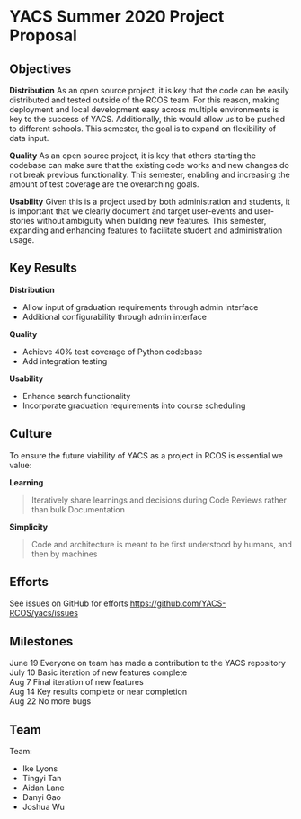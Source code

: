 # YACS Summer 2020 Project Proposal

## Objectives

**Distribution**
As an open source project, it is key that the code can be easily distributed and tested outside of the RCOS team. For this reason, making deployment and local development easy across multiple environments is key to the success of YACS. Additionally, this would allow us to be pushed to different schools. This semester, the goal is to expand on flexibility of data input. 

**Quality**
As an open source project, it is key that others starting the codebase can make sure that the existing code works and new changes do not break previous functionality. This semester, enabling and increasing the amount of test coverage are the overarching goals.

**Usability**
Given this is a project used by both administration and students, it is important that we clearly document and target user-events and user-stories without ambiguity when building new features. This semester, expanding and enhancing features to facilitate student and administration usage.


## Key Results

**Distribution**

- Allow input of graduation requirements through admin interface
- Additional configurability through admin interface

**Quality**

- Achieve 40% test coverage of Python codebase
- Add integration testing

**Usability**

- Enhance search functionality
- Incorporate graduation requirements into course scheduling

## Culture
To ensure the future viability of YACS as a project in RCOS is essential we value:

**Learning**

> Iteratively share learnings and decisions during Code Reviews rather than bulk Documentation

**Simplicity**

> Code and architecture is meant to be first understood by humans, and then by machines

## Efforts

See issues on GitHub for efforts https://github.com/YACS-RCOS/yacs/issues

## Milestones

June 19 Everyone on team has made a contribution to the YACS repository  
July 10 Basic iteration of new features complete  
Aug 7 Final iteration of new features  
Aug 14 Key results complete or near completion  
Aug 22 No more bugs  

## Team

Team:
- Ike Lyons
- Tingyi Tan
- Aidan Lane
- Danyi Gao
- Joshua Wu

